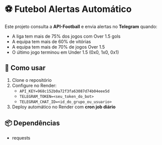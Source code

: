# ⚽ Futebol Alertas Automático

Este projeto consulta a **API-Football** e envia alertas no **Telegram** quando:
- A liga tem mais de 75% dos jogos com Over 1.5 gols
- A equipa tem mais de 60% de vitórias
- A equipa tem mais de 70% de jogos Over 1.5
- O último jogo terminou em Under 1.5 (0x0, 1x0, 0x1)

## 🚀 Como usar

1. Clone o repositório
2. Configure no Render:
   - `API_KEY=968c152b0a72f3fa63087d74b04eee5d`
   - `TELEGRAM_TOKEN=<seu_token_do_bot>`
   - `TELEGRAM_CHAT_ID=<id_do_grupo_ou_usuario>`
3. Deploy automático no Render com **cron job diário**

## 📦 Dependências
- requests
